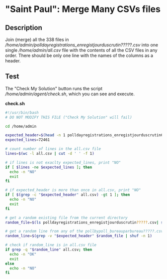 # "Saint Paul": Merge Many CSVs files

## Description

Join (merge) all the 338 files in _/home/admin/polldayregistrations_enregistjourduscrutin?????.csv_ into one single _/home/admin/all.csv_ file with the contents of all the CSV files in any order. There should be only one line with the names of the columns as a header.


## Test

The "Check My Solution" button runs the script _/home/admin/agent/check.sh_, which you can see and execute.

**check.sh**

```bash
#!/usr/bin/bash
# DO NOT MODIFY THIS FILE ("Check My Solution" will fail)

cd /home/admin

expected_header=$(head -n 1 polldayregistrations_enregistjourduscrutin62001.csv)
expected_lines=72461

# count number of lines in the all.csv file
lines=$(wc -l all.csv | cut -d ' ' -f 1)

# if lines is not exaclty expected_lines, print "NO"
if [ $lines -ne $expected_lines ]; then
  echo -n "NO"
  exit
fi

# if expected_header is more than once in all.csv, print "NO"
if [ $(grep -c "$expected_header" all.csv) -gt 1 ]; then
  echo -n "NO"
  exit
fi

# get a random existing file from the current directory
random_file=$(ls polldayregistrations_enregistjourduscrutin?????.csv| shuf -n 1)

# get a random line from any of the pollbypoll_bureauparbureau?????.csv
random_line=$(grep -v "$expected_header" $random_file | shuf -n 1)

# check if random_line is in all.csv file
if grep -q "$random_line" all.csv; then
  echo -n "OK"
  exit
else
  echo -n "NO"
fi
```

